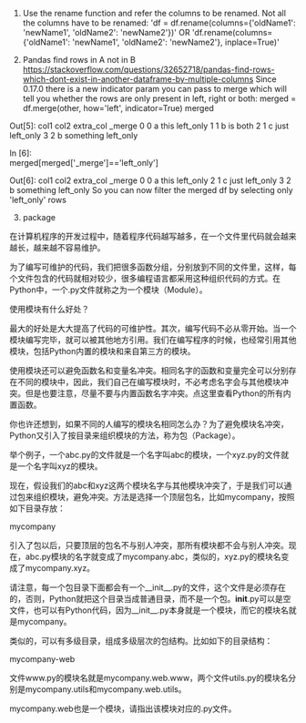 1. Use the rename function and refer the columns to be renamed. Not all the columns have to be renamed:
'df = df.rename(columns={'oldName1': 'newName1', 'oldName2': 'newName2'})'
OR
'df.rename(columns={'oldName1': 'newName1', 'oldName2': 'newName2'}, inplace=True)'


2. Pandas find rows in A not in B
https://stackoverflow.com/questions/32652718/pandas-find-rows-which-dont-exist-in-another-dataframe-by-multiple-columns
Since 0.17.0 there is a new indicator param you can pass to merge which will tell you whether the rows are only present in left, right or both:
merged = df.merge(other, how='left', indicator=True)
merged

Out[5]:
   col1 col2  extra_col     _merge
0     0    a       this  left_only
1     1    b         is       both
2     1    c       just  left_only
3     2    b  something  left_only

In [6]:    
merged[merged['_merge']=='left_only']

Out[6]:
   col1 col2  extra_col     _merge
0     0    a       this  left_only
2     1    c       just  left_only
3     2    b  something  left_only
So you can now filter the merged df by selecting only 'left_only' rows



3. package 

在计算机程序的开发过程中，随着程序代码越写越多，在一个文件里代码就会越来越长，越来越不容易维护。

为了编写可维护的代码，我们把很多函数分组，分别放到不同的文件里，这样，每个文件包含的代码就相对较少，很多编程语言都采用这种组织代码的方式。在Python中，一个.py文件就称之为一个模块（Module）。

使用模块有什么好处？

最大的好处是大大提高了代码的可维护性。其次，编写代码不必从零开始。当一个模块编写完毕，就可以被其他地方引用。我们在编写程序的时候，也经常引用其他模块，包括Python内置的模块和来自第三方的模块。

使用模块还可以避免函数名和变量名冲突。相同名字的函数和变量完全可以分别存在不同的模块中，因此，我们自己在编写模块时，不必考虑名字会与其他模块冲突。但是也要注意，尽量不要与内置函数名字冲突。点这里查看Python的所有内置函数。

你也许还想到，如果不同的人编写的模块名相同怎么办？为了避免模块名冲突，Python又引入了按目录来组织模块的方法，称为包（Package）。

举个例子，一个abc.py的文件就是一个名字叫abc的模块，一个xyz.py的文件就是一个名字叫xyz的模块。

现在，假设我们的abc和xyz这两个模块名字与其他模块冲突了，于是我们可以通过包来组织模块，避免冲突。方法是选择一个顶层包名，比如mycompany，按照如下目录存放：



mycompany

引入了包以后，只要顶层的包名不与别人冲突，那所有模块都不会与别人冲突。现在，abc.py模块的名字就变成了mycompany.abc，类似的，xyz.py的模块名变成了mycompany.xyz。

请注意，每一个包目录下面都会有一个__init__.py的文件，这个文件是必须存在的，否则，Python就把这个目录当成普通目录，而不是一个包。__init__.py可以是空文件，也可以有Python代码，因为__init__.py本身就是一个模块，而它的模块名就是mycompany。

类似的，可以有多级目录，组成多级层次的包结构。比如如下的目录结构：

mycompany-web

文件www.py的模块名就是mycompany.web.www，两个文件utils.py的模块名分别是mycompany.utils和mycompany.web.utils。

mycompany.web也是一个模块，请指出该模块对应的.py文件。
